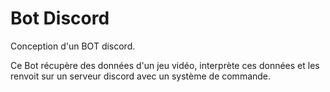 # Bot Discord
Conception d'un BOT discord.

Ce Bot récupère des données d'un jeu vidéo, interprète ces données et les renvoit sur un serveur discord avec un système de commande.
